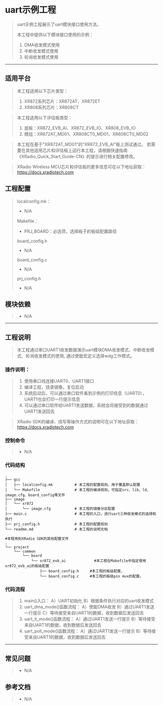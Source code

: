 # uart示例工程

> uart示例工程展示了uart模块接口使用方法。
>
> 本工程中提供以下模块接口使用的示例：
> 1. DMA收发模式使用
> 2. 中断收发模式使用
> 3. 轮询收发模式使用

---

## 适用平台

> 本工程适用以下芯片类型：
> 1. XR872系列芯片：XR872AT、XR872ET
> 2. XR808系列芯片：XR808CT

> 本工程适用以下评估板类型：
> 1. 底板：XR872_EVB_AI、XR872_EVB_IO、XR808_EVB_IO
> 2. 模组：XR872AT_MD01、XR808CT0_MD01、XR808CT0_MD02

> 本工程在基于"XR872AT_MD01"的“XR872_EVB_AI”板上测试通过。
> 若需要在其他适用芯片和评估板上运行本工程，请根据快速指南《XRadio_Quick_Start_Guide-CN》的提示进行相关配置修改。

> XRadio Wireless MCU芯片和评估板的更多信息可在以下地址获取：
> https://docs.xradiotech.com

## 工程配置

> localconfig.mk：
> * N/A
>
> Makefile：
> * PRJ_BOARD：必选项，选择板子的板级配置路径
>
> board_config.h
> * N/A
>
> board_config.c
> * N/A
>
> prj_config.h
>
> * N/A

## 模块依赖

> * N/A

---

## 工程说明

> 本工程通过串口UART1收发数据演示uart模块DMA收发模式、中断收发模式、轮询收发模式的使用, 通过使能宏定义选择wdg工作模式。

### 操作说明：

> 1. 使用串口线连接UART0、UART1接口
> 2. 编译工程，烧录镜像，复位启动
> 3. 系统启动后，可以通过串口软件看到示例的打印信息（UART0），UART1也会打印一行提示信息
> 4. 可以通过串口软件给UART1发送数据，系统会将接受到的数据通过UART1发送回去

> XRadio SDK的编译、烧写等操作方式的说明可在以下地址获取：
> https://docs.xradiotech.com

### 控制命令

> * N/A

### 代码结构
```
.
├── gcc
│   ├── localconfig.mk          # 本工程的配置规则，用于覆盖默认配置
│   └── Makefile                # 本工程的编译规则，可指定src、lib、ld、image.cfg、board_config等文件
├── image
│   └── xr872
│       └── image.cfg           # 本工程的镜像分区配置
├── main.c                      # 本工程的入口，进行uart三种收发模式的选择和执行
├── prj_config.h                # 本工程的配置规则
└── readme.md                   # 本工程的说明文档

#本程用到XRadio SDK的其他配置文件
.
└── project
    └── common
        └── board
            └── xr872_evb_ai             #本工程在Makefile中指定使用xr872_evb_ai的板级配置
                ├── board_config.h     #本工程的板级配置，
                └── board_config.c     #本工程的板级pin mux的配置。
```
### 代码流程

> 1. main()入口：
> A）UART初始化
> B）根据条件执行对应的uart收发模式
> 2. uart_dma_mode()函数流程：
> A）使能DMA收发
> B）通过UART1发送一行提示
> C）等待接受来自UART1的数据，收到数据后发送回去
> 3. uart_it_mode()函数流程：
> A）通过UART1发送一行提示
> B）等待接受来自UART1的数据，收到数据后发送回去
> 4. uart_poll_mode()函数流程：
> A）通过UART1发送一行提示
> B）等待接受来自UART1的数据，收到数据后发送回去
---

## 常见问题

> * N/A

## 参考文档

> * N/A
